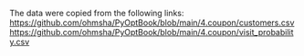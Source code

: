 The data were copied from the following links:
https://github.com/ohmsha/PyOptBook/blob/main/4.coupon/customers.csv
https://github.com/ohmsha/PyOptBook/blob/main/4.coupon/visit_probability.csv
